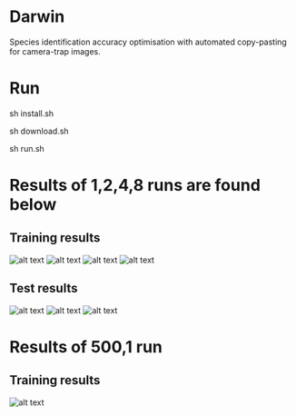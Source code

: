# Darwin

Species identification accuracy optimisation with automated copy-pasting for camera-trap images.


# Run

sh install.sh

sh download.sh

sh run.sh

# Results of 1,2,4,8 runs are found below

## Training results

![alt text](https://github.com/cedricidsai/darwin/blob/main/plots/montecarlo_1.png?raw=true "training results on 1 image per species")
![alt text](https://github.com/cedricidsai/darwin/blob/main/plots/montecarlo_2.png?raw=true "training results on 2 image per species")
![alt text](https://github.com/cedricidsai/darwin/blob/main/plots/montecarlo_4.png?raw=true "training results on 4 image per species")
![alt text](https://github.com/cedricidsai/darwin/blob/main/plots/montecarlo_8.png?raw=true "training results on 8 image per species")

## Test results

![alt text](https://github.com/cedricidsai/darwin/blob/main/plots/matrix.png?raw=true "mean test results")
![alt text](https://github.com/cedricidsai/darwin/blob/main/plots/matrix-std.png?raw=true "mean std error")
![alt text](https://github.com/cedricidsai/darwin/blob/main/plots/species.png?raw=true "test results on species")

# Results of 500,1 run

## Training results

![alt text](https://github.com/cedricidsai/darwin/blob/main/plots/montecarlo_500.png?raw=true "training results on 500 images per species")
